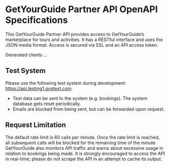# GetYourGuide Partner API OpenAPI Specifications
This GetYourGuide Partner API provides access to GetYourGuide’s marketplace for tours and activities. 
It has a RESTful interface and uses the JSON media format. Access is secured via SSL and an API access token.


Generated clients ...

## Test System
Please use the following test system during development: https://api.testing1.gygtest.com.

- Test data can be sent to the system (e.g. bookings). The system database gets reset periodically.
- Emails are blocked from being sent, but can be forwarded upon request.

## Request Limitation
The default rate limit is 60 calls per minute. Once the rate limit is reached, all subsequent calls will be blocked for the remaining time of the minute. GetYourGuide also monitors API traffic and warns about excessive usage in relation to bookings being made. It is strongly encouraged to access the API in real-time; please do not scrape the API in an attempt to cache its output.